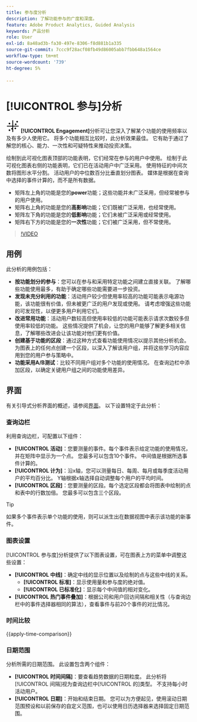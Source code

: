 ```yaml
---
title: 参与度分析
description: 了解功能参与的广度和深度。
feature: Adobe Product Analytics, Guided Analysis
keywords: 产品分析
role: User
exl-id: 8a48ad3b-fa30-497e-8306-f8d881b1a335
source-git-commit: 7ccc9f28acf08fb49d86005abb7fbb648a1564ce
workflow-type: tm+mt
source-wordcount: '739'
ht-degree: 5%

---
```


# [!UICONTROL 参与]分析

![EngagementGraph](/help/assets/icons/EngagementGraph.svg) **[!UICONTROL Engagement]**&#x200B;分析可让您深入了解某个功能的使用频率以及有多少人使用它。 将多个功能相互比较时，此分析效果最佳。 它有助于通过了解您的核心、能力、一次性和可疑特性来推动投资决策。

绘制到此可视化图表顶部的功能表明，它们经常在参与的用户中使用。 绘制于此可视化图表右侧的功能表明，它们已在活动用户中广泛采用。 使用特征的中间次数将图形水平分割。 活动用户的中位数百分比垂直划分图表。 媒体是根据在查询中选择的事件计算的，而不是所有数据。

* 矩阵左上角的功能是您的&#x200B;**power**&#x200B;功能；这些功能并未广泛采用，但经常被参与的用户使用。
* 矩阵右上角的功能是您的&#x200B;**高影响**&#x200B;功能；它们既被广泛采用，也经常使用。
* 矩阵左下角的功能是您的&#x200B;**低影响**&#x200B;功能；它们未被广泛采用或经常使用。
* 矩阵右下方的功能是您的&#x200B;**一次性**&#x200B;功能；它们被广泛采用，但不常使用。

>[!VIDEO](https://video.tv.adobe.com/v/3429489/&learn=on)


## 用例

此分析的用例包括：

* **按功能划分的参与**：您可以在参与和采用特定功能之间建立直接关联。 了解哪些功能使用最多，有助于确定哪些功能需要进一步投资。
* **发现未充分利用的功能**：活动用户较少但使用率较高的功能可能表示电源功能，该功能很有价值，但未被更广泛的用户发现或使用。 请考虑增强这些功能的可发现性，以便更多用户利用它们。
* **改进常用功能**：活动用户数较高但使用率较低的功能可能表示请求次数较多但使用率较低的功能。 这些情况提供了机会，让您的用户能够了解更多相关信息，了解哪些改进会让该功能对他们更有价值。
* **创建基于功能的区段**：通过这种方式查看功能使用情况以提示其他分析机会。 为图表上的任何点创建一个区段，以深入了解该用户组，并将这些学习内容应用到您的用户参与策略中。
* **功能采用A/B测试**：比较不同用户组对多个功能的使用情况。 在查询边栏中添加区段，以确定关键用户组之间的功能使用差异。

## 界面

有关引导式分析界面的概述，请参阅[界面](../overview.md#interface)。 以下设置特定于此分析：

### 查询边栏

利用查询边栏，可配置以下组件：

* **[!UICONTROL 活动]**：您要测量的事件。每个事件表示给定功能的使用情况，并在矩阵中显示为一个点。 您最多可以包含10个事件。 中间值是根据所选事件计算的。
* **[!UICONTROL 计为]**：沿x轴，您可以测量每日、每周、每月或每季度活动用户的平均百分比。 Y轴根据x轴选择自动调整每个用户的平均时间。
* **[!UICONTROL 区段]**：您要测量的区段。每个选定区段都会将图表中绘制的点和表中的行数加倍。 您最多可以包含三个区段。

>[!TIP]
>
>如果多个事件表示单个功能的使用，则可以派生出在数据视图中表示该功能的新事件。

### 图表设置

[!UICONTROL 参与度]分析提供了以下图表设置，可在图表上方的菜单中调整这些设置：

* **[!UICONTROL 中线]**：确定中线的显示位置以及绘制的点与这些中线的关系。
   * **[!UICONTROL 标准]**：显示使用量和参与度的绝对值。
   * **[!UICONTROL 已标准化]**：显示每个中间值的相对变化。
* **[!UICONTROL 热门事件叠加]**：根据公司和用户回访间隔和相关性（与查询边栏中的事件选择器相同的算法），查看事件与前20个事件的对比情况。

### 时间比较

{{apply-time-comparison}}

### 日期范围

分析所需的日期范围。 此设置包含两个组件：

* **[!UICONTROL 时间间隔]**：要查看趋势数据的日期粒度。 此分析将[!UICONTROL 间隔]视为查询边栏中[!UICONTROL 的]类型。 不支持每小时活动用户。
* **[!UICONTROL 日期]**：开始和结束日期。 您可以为方便起见，使用滚动日期范围预设和以前保存的自定义范围，也可以使用日历选择器来选择固定日期范围。

<!--
## Example

See below for an example of the analysis.

![Enagement compare](../assets/engagement-compare.png)
-->
